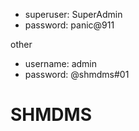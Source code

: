 - superuser: SuperAdmin
- password: panic@911

other

- username: admin
- password: @shmdms#01
# SHMDMS

